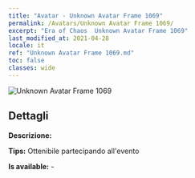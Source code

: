 ```yaml
---
title: "Avatar - Unknown Avatar Frame 1069"
permalink: /Avatars/Unknown Avatar Frame 1069/
excerpt: "Era of Chaos  Unknown Avatar Frame 1069"
last_modified_at: 2021-04-28
locale: it
ref: "Unknown Avatar Frame 1069.md"
toc: false
classes: wide
---
```

 ![Unknown Avatar Frame 1069](/images/a/avatarFrame_69.png)

## Dettagli

 **Descrizione:**  

 **Tips:** Ottenibile partecipando all'evento 

 **Is available:**  - 


